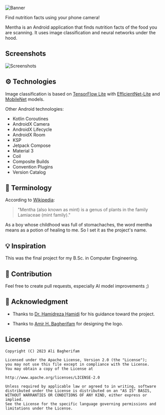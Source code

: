 ![Banner](https://raw.github.com/alibagherifam/mentha/master/screenshots/mentha_banner.png)

Find nutrition facts using your phone camera!

Mentha is an Android application that finds nutrition facts of the food you are scanning. It uses
image classification and neural networks under the hood.

## Screenshots

![Screenshots](https://raw.github.com/alibagherifam/mentha/master/screenshots/mentha_screenshots.png)

## ⚙ Technologies

Image classification is based on [TensorFlow Lite](https://www.tensorflow.org/lite)
with [EfficientNet-Lite](https://tfhub.dev/tensorflow/efficientnet/lite2/classification/2) and
[MobileNet](https://tfhub.dev/iree/lite-model/mobilenet_v1_100_224/uint8/1) models.

Other Android technologies:

- Kotlin Coroutines
- AndroidX Camera
- AndroidX Lifecycle
- AndroidX Room
- KSP
- Jetpack Compose
- Material 3
- Coil
- Composite Builds
- Convention Plugins
- Version Catalog

## 📕 Terminology

According to [Wikipedia](https://en.wikipedia.org/wiki/Mentha):

> "Mentha (also known as mint) is a genus of plants in the family Lamiaceae (mint family)."

As a boy whose childhood was full of stomachaches, the word mentha means as a potion of healing to
me. So I set it as the project's name.

## 💡 Inspiration

This was the final project for my B.Sc. in Computer Engineering.

## 🤝 Contribution

Feel free to create pull requests, especially AI model improvements ;)

## 🙏 Acknowledgment

- Thanks to [Dr. Hamidreza Hamidi](http://ikiu.ac.ir/members/?id=46&lang=1) for his guidance toward
  the project.

- Thanks to [Amir H. Bagherifam](https://dribbble.com/Amirh_UiUX) for designing the logo.

License
-------

	Copyright (C) 2023 Ali Bagherifam

	Licensed under the Apache License, Version 2.0 (the "License");
	you may not use this file except in compliance with the License.
	You may obtain a copy of the License at

	http://www.apache.org/licenses/LICENSE-2.0

	Unless required by applicable law or agreed to in writing, software
	distributed under the License is distributed on an "AS IS" BASIS,
	WITHOUT WARRANTIES OR CONDITIONS OF ANY KIND, either express or implied.
	See the License for the specific language governing permissions and
	limitations under the License.
